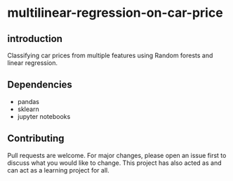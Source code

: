 # multilinear-regression-on-car-price

## introduction

Classifying car prices from multiple features using Random forests and linear regression.

## Dependencies

- pandas
- sklearn
- jupyter notebooks

## Contributing

Pull requests are welcome. For major changes, please open an issue first to discuss what you would like to change. This project has also acted as and can act as a learning project for all.
